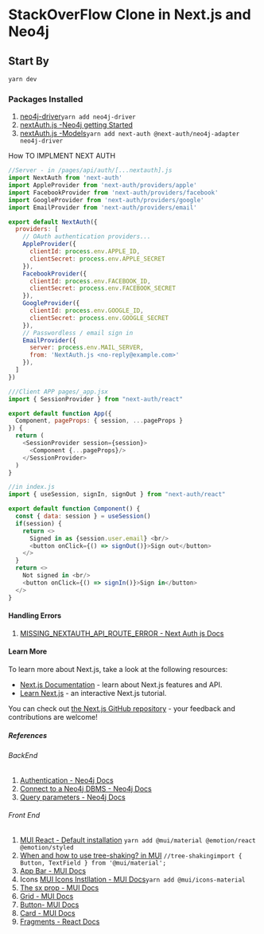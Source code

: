 # StackOverFlow Clone in Next.js and Neo4j

## Start By

```yarn dev```

### Packages Installed

1. [neo4j-driver](https://yarnpkg.com/package/neo4j-driver)```yarn add neo4j-driver```
2. [nextAuth.js -Neo4j getting Started](https://next-auth.js.org/adapters/neo4j)
3. [nextAuth.js -Models](https://next-auth.js.org/adapters/models)```yarn add next-auth @next-auth/neo4j-adapter neo4j-driver```

How TO IMPLMENT NEXT AUTH

```js
//Server - in /pages/api/auth/[...nextauth].js
import NextAuth from 'next-auth'
import AppleProvider from 'next-auth/providers/apple'
import FacebookProvider from 'next-auth/providers/facebook'
import GoogleProvider from 'next-auth/providers/google'
import EmailProvider from 'next-auth/providers/email'

export default NextAuth({
  providers: [
    // OAuth authentication providers...
    AppleProvider({
      clientId: process.env.APPLE_ID,
      clientSecret: process.env.APPLE_SECRET
    }),
    FacebookProvider({
      clientId: process.env.FACEBOOK_ID,
      clientSecret: process.env.FACEBOOK_SECRET
    }),
    GoogleProvider({
      clientId: process.env.GOOGLE_ID,
      clientSecret: process.env.GOOGLE_SECRET
    }),
    // Passwordless / email sign in
    EmailProvider({
      server: process.env.MAIL_SERVER,
      from: 'NextAuth.js <no-reply@example.com>'
    }),
  ]
})
```

```js
///Client APP pages/_app.jsx
import { SessionProvider } from "next-auth/react"

export default function App({
  Component, pageProps: { session, ...pageProps }
}) {
  return (
    <SessionProvider session={session}>
      <Component {...pageProps}/>
    </SessionProvider>
  )
}
```

```js
//in index.js
import { useSession, signIn, signOut } from "next-auth/react"

export default function Component() {
  const { data: session } = useSession()
  if(session) {
    return <>
      Signed in as {session.user.email} <br/>
      <button onClick={() => signOut()}>Sign out</button>
    </>
  }
  return <>
    Not signed in <br/>
    <button onClick={() => signIn()}>Sign in</button>
  </>
}
```

#### Handling Errors

1. [MISSING_NEXTAUTH_API_ROUTE_ERROR - Next Auth js Docs](https://next-auth.js.org/errors#missing_nextauth_api_route_error)

#### Learn More

To learn more about Next.js, take a look at the following resources:

- [Next.js Documentation](https://nextjs.org/docs) - learn about Next.js features and API.
- [Learn Next.js](https://nextjs.org/learn) - an interactive Next.js tutorial.

You can check out [the Next.js GitHub repository](https://github.com/vercel/next.js/) - your feedback and contributions are welcome!

##### References

###### BackEnd

1. [Authentication - Neo4j Docs](https://neo4j.com/docs/graphql-manual/current/auth/authentication/)
2. [Connect to a Neo4j DBMS - Neo4j Docs](https://neo4j.com/docs/browser-manual/current/operations/dbms-connection/)
3. [Query parameters - Neo4j Docs](https://neo4j.com/docs/browser-manual/current/operations/query-parameters/)

###### Front End

1. [MUI React - Default installation](https://mui.com/material-ui/getting-started/installation/#default-installation)
```yarn add @mui/material @emotion/react @emotion/styled```
2. [When and how to use tree-shaking? in  MUI](https://mui.com/material-ui/guides/minimizing-bundle-size/)
```//tree-shakingimport { Button, TextField } from '@mui/material';```
3. [App Bar - MUI Docs](https://mui.com/material-ui/react-app-bar/)
4. Icons [MUI Icons Instllation - MUI Docs](https://mui.com/material-ui/getting-started/installation/#icons)```yarn add @mui/icons-material```
5. [The sx prop  - MUI Docs](https://mui.com/system/getting-started/the-sx-prop/)
6. [Grid - MUI Docs](https://mui.com/material-ui/react-grid/)
7. [Button- MUI Docs](https://mui.com/material-ui/react-button/#main-content)
8. [Card - MUI Docs](https://mui.com/material-ui/react-card/)
9. [Fragments - React Docs](https://reactjs.org/docs/fragments.html)
